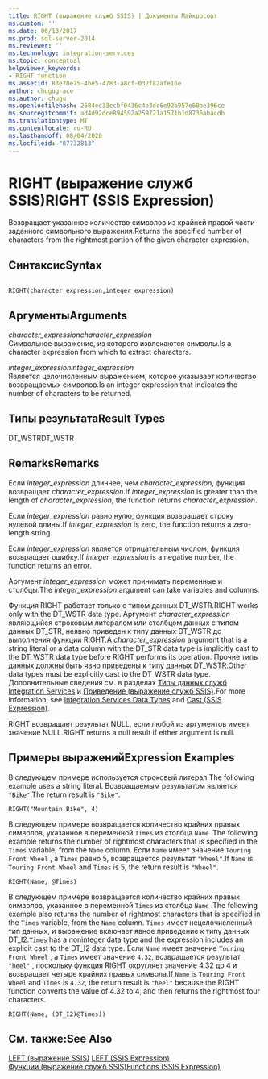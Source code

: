 ```yaml
---
title: RIGHT (выражение служб SSIS) | Документы Майкрософт
ms.custom: ''
ms.date: 06/13/2017
ms.prod: sql-server-2014
ms.reviewer: ''
ms.technology: integration-services
ms.topic: conceptual
helpviewer_keywords:
- RIGHT function
ms.assetid: 83e70e75-4be5-4783-a8cf-032f82afe16e
author: chugugrace
ms.author: chugu
ms.openlocfilehash: 2584ee33ecbf0436c4e3dc6e92b957e60ae396ce
ms.sourcegitcommit: ad4d92dce894592a259721a1571b1d8736abacdb
ms.translationtype: MT
ms.contentlocale: ru-RU
ms.lasthandoff: 08/04/2020
ms.locfileid: "87732813"
---
```

# <a name="right-ssis-expression"></a><span data-ttu-id="7e103-102">RIGHT (выражение служб SSIS)</span><span class="sxs-lookup"><span data-stu-id="7e103-102">RIGHT (SSIS Expression)</span></span>
  <span data-ttu-id="7e103-103">Возвращает указанное количество символов из крайней правой части заданного символьного выражения.</span><span class="sxs-lookup"><span data-stu-id="7e103-103">Returns the specified number of characters from the rightmost portion of the given character expression.</span></span>  
  
## <a name="syntax"></a><span data-ttu-id="7e103-104">Синтаксис</span><span class="sxs-lookup"><span data-stu-id="7e103-104">Syntax</span></span>  
  
```  
  
RIGHT(character_expression,integer_expression)  
```  
  
## <a name="arguments"></a><span data-ttu-id="7e103-105">Аргументы</span><span class="sxs-lookup"><span data-stu-id="7e103-105">Arguments</span></span>  
 <span data-ttu-id="7e103-106">*character_expression*</span><span class="sxs-lookup"><span data-stu-id="7e103-106">*character_expression*</span></span>  
 <span data-ttu-id="7e103-107">Символьное выражение, из которого извлекаются символы.</span><span class="sxs-lookup"><span data-stu-id="7e103-107">Is a character expression from which to extract characters.</span></span>  
  
 <span data-ttu-id="7e103-108">*integer_expression*</span><span class="sxs-lookup"><span data-stu-id="7e103-108">*integer_expression*</span></span>  
 <span data-ttu-id="7e103-109">Является целочисленным выражением, которое указывает количество возвращаемых символов.</span><span class="sxs-lookup"><span data-stu-id="7e103-109">Is an integer expression that indicates the number of characters to be returned.</span></span>  
  
## <a name="result-types"></a><span data-ttu-id="7e103-110">Типы результата</span><span class="sxs-lookup"><span data-stu-id="7e103-110">Result Types</span></span>  
 <span data-ttu-id="7e103-111">DT_WSTR</span><span class="sxs-lookup"><span data-stu-id="7e103-111">DT_WSTR</span></span>  
  
## <a name="remarks"></a><span data-ttu-id="7e103-112">Remarks</span><span class="sxs-lookup"><span data-stu-id="7e103-112">Remarks</span></span>  
 <span data-ttu-id="7e103-113">Если *integer_expression* длиннее, чем *character_expression*, функция возвращает *character_expression*.</span><span class="sxs-lookup"><span data-stu-id="7e103-113">If *integer_expression* is greater than the length of *character_expression*, the function returns *character_expression*.</span></span>  
  
 <span data-ttu-id="7e103-114">Если *integer_expression* равно нулю, функция возвращает строку нулевой длины.</span><span class="sxs-lookup"><span data-stu-id="7e103-114">If *integer_expression* is zero, the function returns a zero-length string.</span></span>  
  
 <span data-ttu-id="7e103-115">Если *integer_expression* является отрицательным числом, функция возвращает ошибку.</span><span class="sxs-lookup"><span data-stu-id="7e103-115">If *integer_expression* is a negative number, the function returns an error.</span></span>  
  
 <span data-ttu-id="7e103-116">Аргумент *integer_expression* может принимать переменные и столбцы.</span><span class="sxs-lookup"><span data-stu-id="7e103-116">The *integer_expression* argument can take variables and columns.</span></span>  
  
 <span data-ttu-id="7e103-117">Функция RIGHT работает только с типом данных DT_WSTR.</span><span class="sxs-lookup"><span data-stu-id="7e103-117">RIGHT works only with the DT_WSTR data type.</span></span> <span data-ttu-id="7e103-118">Аргумент *character_expression* , являющийся строковым литералом или столбцом данных с типом данных DT_STR, неявно приведен к типу данных DT_WSTR до выполнения функции RIGHT.</span><span class="sxs-lookup"><span data-stu-id="7e103-118">A *character_expression* argument that is a string literal or a data column with the DT_STR data type is implicitly cast to the DT_WSTR data type before RIGHT performs its operation.</span></span> <span data-ttu-id="7e103-119">Прочие типы данных должны быть явно приведены к типу данных DT_WSTR.</span><span class="sxs-lookup"><span data-stu-id="7e103-119">Other data types must be explicitly cast to the DT_WSTR data type.</span></span> <span data-ttu-id="7e103-120">Дополнительные сведения см. в разделах [Типы данных служб Integration Services](../data-flow/integration-services-data-types.md) и [Приведение (выражение служб SSIS)](cast-ssis-expression.md).</span><span class="sxs-lookup"><span data-stu-id="7e103-120">For more information, see [Integration Services Data Types](../data-flow/integration-services-data-types.md) and [Cast &#40;SSIS Expression&#41;](cast-ssis-expression.md).</span></span>  
  
 <span data-ttu-id="7e103-121">RIGHT возвращает результат NULL, если любой из аргументов имеет значение NULL.</span><span class="sxs-lookup"><span data-stu-id="7e103-121">RIGHT returns a null result if either argument is null.</span></span>  
  
## <a name="expression-examples"></a><span data-ttu-id="7e103-122">Примеры выражений</span><span class="sxs-lookup"><span data-stu-id="7e103-122">Expression Examples</span></span>  
 <span data-ttu-id="7e103-123">В следующем примере используется строковый литерал.</span><span class="sxs-lookup"><span data-stu-id="7e103-123">The following example uses a string literal.</span></span> <span data-ttu-id="7e103-124">Возвращаемым результатом является `"Bike"`.</span><span class="sxs-lookup"><span data-stu-id="7e103-124">The return result is `"Bike"`.</span></span>  
  
```  
RIGHT("Mountain Bike", 4)  
```  
  
 <span data-ttu-id="7e103-125">В следующем примере возвращается количество крайних правых символов, указанное в переменной `Times` из столбца `Name` .</span><span class="sxs-lookup"><span data-stu-id="7e103-125">The following example returns the number of rightmost characters that is specified in the `Times` variable, from the `Name` column.</span></span> <span data-ttu-id="7e103-126">Если `Name` имеет значение `Touring Front Wheel` , а `Times` равно 5, возвращается результат `"Wheel"`.</span><span class="sxs-lookup"><span data-stu-id="7e103-126">If `Name` is `Touring Front Wheel` and `Times` is 5, the return result is `"Wheel"`.</span></span>  
  
```  
RIGHT(Name, @Times)  
```  
  
 <span data-ttu-id="7e103-127">В следующем примере возвращается количество крайних правых символов, указанное в переменной `Times` из столбца `Name` .</span><span class="sxs-lookup"><span data-stu-id="7e103-127">The following example also returns the number of rightmost characters that is specified in the `Times` variable, from the `Name` column.</span></span> <span data-ttu-id="7e103-128">`Times` имеет нецелочисленный тип данных, и выражение включает явное приведение к типу данных DT_I2.</span><span class="sxs-lookup"><span data-stu-id="7e103-128">`Times` has a noninteger data type and the expression includes an explicit cast to the DT_I2 data type.</span></span> <span data-ttu-id="7e103-129">Если `Name` имеет значение `Touring Front Wheel` , а `Times` имеет значение `4.32`, возвращается результат `"heel"` , поскольку функция RIGHT округляет значение 4.32 до 4 и возвращает четыре крайних правых символа.</span><span class="sxs-lookup"><span data-stu-id="7e103-129">If `Name` is `Touring Front Wheel` and `Times` is `4.32`, the return result is `"heel"` because the RIGHT function converts the value of 4.32 to 4, and then returns the rightmost four characters.</span></span>  
  
```  
RIGHT(Name, (DT_I2)@Times))  
```  
  
## <a name="see-also"></a><span data-ttu-id="7e103-130">См. также:</span><span class="sxs-lookup"><span data-stu-id="7e103-130">See Also</span></span>  
 <span data-ttu-id="7e103-131">[LEFT (выражение SSIS)](left-ssis-expression.md) </span><span class="sxs-lookup"><span data-stu-id="7e103-131">[LEFT &#40;SSIS Expression&#41;](left-ssis-expression.md) </span></span>  
 [<span data-ttu-id="7e103-132">Функции (выражение служб SSIS)</span><span class="sxs-lookup"><span data-stu-id="7e103-132">Functions &#40;SSIS Expression&#41;</span></span>](functions-ssis-expression.md)  
  
  
